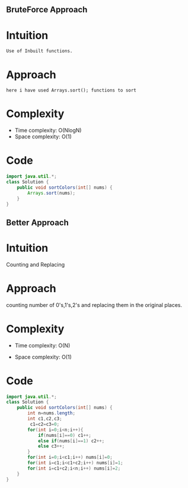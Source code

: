 ## BruteForce Approach
# Intuition
    Use of Inbuilt functions.
# Approach
    here i have used Arrays.sort(); functions to sort 
# Complexity
- Time complexity:
    O(NlogN)
- Space complexity:
    O(1)
# Code
```java []
import java.util.*;
class Solution {
    public void sortColors(int[] nums) {
        Arrays.sort(nums);
    }
}
```

## Better Approach
# Intuition
Counting and Replacing

# Approach
counting number of 0's,1's,2's and replacing them in the original places.

# Complexity
- Time complexity:
O(N)

- Space complexity:
O(1)

# Code
```java []
import java.util.*;
class Solution {
    public void sortColors(int[] nums) {
        int n=nums.length;
        int c1,c2,c3;
         c1=c2=c3=0;
        for(int i=0;i<n;i++){
            if(nums[i]==0) c1++;
            else if(nums[i]==1) c2++;
            else c3++;
        }
        for(int i=0;i<c1;i++) nums[i]=0;
        for(int i=c1;i<c1+c2;i++) nums[i]=1;
        for(int i=c1+c2;i<n;i++) nums[i]=2;
    }
}
```